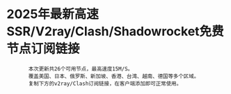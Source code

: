 
# 2025年最新高速SSR/V2ray/Clash/Shadowrocket免费节点订阅链接


           本次更新共26个可用节点，最高速度15M/S。
           覆盖美国、日本、俄罗斯、新加坡、香港、台湾、越南、德国等多个区域。
           复制下方的v2ray/Clash订阅链接，在客户端添加即可正常使用。
        
